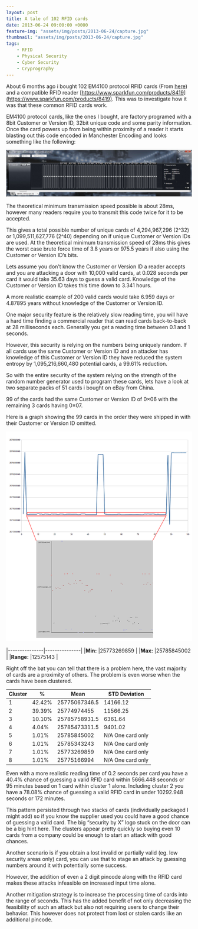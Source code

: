 ```yaml
---
layout: post
title: A tale of 102 RFID cards
date: 2013-06-24 09:00:00 +0000
feature-img: "assets/img/posts/2013-06-24/capture.jpg"
thumbnail: "assets/img/posts/2013-06-24/capture.jpg"
tags:
    - RFID
    - Physical Security
    - Cyber Security
    - Cryprography
---
```

About 6 months ago i bought 102 EM4100 protocol RFID cards (From [here](http://tinyurl.com/axrct2r)) and a compatible RFID reader [https://www.sparkfun.com/products/8419](https://www.sparkfun.com/products/8419). This was to investigate how it was that these common RFID cards work.

EM4100 protocol cards, like the ones I bought, are factory programed with a 8bit Customer or Version ID, 32bit unique code and some parity information. Once the card powers up from being within proximity of a reader it starts blasting out this code encoded in Manchester Encoding and looks something like the following:

![Data capture](/assets/img/posts/2013-06-24/capture.jpg)

The theoretical minimum transmission speed possible is about 28ms, however many readers require you to transmit this code twice for it to be accepted.

This gives a total possible number of unique cards of 4,294,967,296 (2^32) or 1,099,511,627,776 (2^40) depending on if unique Customer or Version IDs are used. At the theoretical minimum transmission speed of 28ms this gives the worst case brute force time of 3.8 years or 975.5 years if also using the Customer or Version ID’s bits.

<!--more-->

Lets assume you don’t know the Customer or Version ID a reader accepts and you are attacking a door with 10,000 valid cards, at 0.028 seconds per card it would take 35.63 days to guess a valid card. Knowledge of the Customer or Version ID takes this time down to 3.341 hours.

A more realistic example of 200 valid cards would take 6.959 days or 4.87895 years without knowledge of the Customer or Version ID.

One major security feature is the relatively slow reading time, you will have a hard time finding a commercial reader that can read cards back-to-back at 28 milliseconds each. Generally you get a reading time between 0.1 and 1 seconds.

However, this security is relying on the numbers being uniquely random. If all cards use the same Customer or Version ID and an attacker has knowledge of this Customer or Version ID they have reduced the system entropy by 1,095,216,660,480 potential cards, a 99.61% reduction.

So with the entire security of the system relying on the strength of the random number generator used to program these cards, lets have a look at two separate packs of 51 cards i bought on eBay from China.

99 of the cards had the same Customer or Version ID of 0×06 with the remaining 3 cards having 0×07.

Here is a graph showing the 99 cards in the order they were shipped in with their Customer or Version ID omitted.

![Data capture](/assets/img/posts/2013-06-24/graph.png)

|---------------|---------------|
|**Min:** 		|25773269859	|
|**Max:**		|25785845002	|
|**Range:**		|12575143	    |

Right off the bat you can tell that there is a problem here, the vast majority of cards are a proximity of others. The problem is even worse when the cards have been clustered.

|Cluster|%	    |Mean		    |STD Deviation|
|-------|-------|---------------|-------------|
|1	    |42.42%	|25775067346.5	|14166.12     |
|2  	|39.39%	|25774974455	|11566.25     |
|3	    |10.10%	|25785758931.5	|6361.64      |
|4  	|4.04%	|25785473311.5	|9401.02      |
|5      |1.01%	|25785845002	|N/A One card only|
|6  	|1.01%	|25785343243	|N/A One card only|
|7  	|1.01%	|25773269859	|N/A One card only|
|8  	|1.01%	|25775166994	|N/A One card only|

Even with a more realistic reading time of 0.2 seconds per card you have a 40.4% chance of guessing a valid RFID card within 5666.448 seconds or 95 minutes based on 1 card within cluster 1 alone. Including cluster 2 you have a 78.08% chance of guessing a valid RFID card in under 10292.948 seconds or 172 minutes.

This pattern persisted through two stacks of cards (individually packaged I might add) so if you know the supplier used you could have a good chance of guessing a valid card. The big “security by X” logo stuck on the door can be a big hint here. The clusters appear pretty quickly so buying even 10 cards from a company could be enough to start an attack with good chances.

Another scenario is if you obtain a lost invalid or partially valid (eg. low security areas only) card, you can use that to stage an attack by guessing numbers around it with potentially some success.

However, the addition of even a 2 digit pincode along with the RFID card makes these attacks infeasible on increased input time alone.

Another mitigation strategy is to increase the processing time of cards into the range of seconds. This has the added benefit of not only decreasing the feasibility of such an attack but also not requiring users to change their behavior. This however does not protect from lost or stolen cards like an additional pincode.
